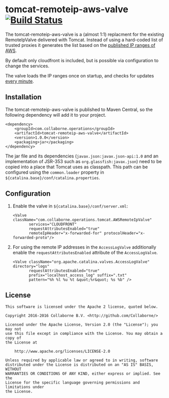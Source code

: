 tomcat-remoteip-aws-valve [![Build Status](https://travis-ci.org/Collaborne/tomcat-remoteip-aws-valve.svg?branch=master)](https://travis-ci.org/Collaborne/tomcat-remoteip-aws-valve)
=========================

The tomcat-remoteip-aws-valve is a (almost 1:1) replacment for the existing RemoteIpValve delivered with Tomcat. Instead of using a hard-coded list of trusted proxies
it generates the list based on the [published IP ranges of AWS](http://docs.aws.amazon.com/general/latest/gr/aws-ip-ranges.html).

By default only cloudfront is included, but is possible via configuration to change the services.

The valve loads the IP ranges once on startup, and checks for updates [every minute](https://github.com/Collaborne/tomcat-remoteip-aws-valve/issues/3).

Installation
------------

The tomcat-remoteip-aws-valve is published to Maven Central, so the following dependency will add it to your project.
~~~~
<dependency>
    <groupId>com.collaborne.operations</groupId>
    <artifactId>tomcat-remoteip-aws-valve</artifactId>
    <version>1.0.0</version>
    <packaging>jar</packaging>
</dependency>
~~~~

The jar file and its dependencies (`javax.json:javax.json-api:1.0` and an implementation of JSR-353 such as `org.glassfish:javax.json`) need to be
copied into a place that Tomcat uses as classpath. This path can be configured using the `common.loader` property in `${catalina.base}/conf/catalina.properties`.

Configuration
-------------

1. Enable the valve in `${catalina.base}/conf/server.xml`:
   ~~~~
   <Valve className="com.collaborne.operations.tomcat.AWSRemoteIpValve"
          services="CLOUDFRONT"
          requestAttributesEnabled="true"
          remoteIpHeader="x-forwarded-for" protocolHeader="x-forwarded-proto"/>
   ~~~~

2. For using the remote IP addresses in the `AccessLogValve` additionally enable the `requestAttributesEnabled` attribute of the `AccessLogValve`.
   ~~~~
   <Valve className="org.apache.catalina.valves.AccessLogValve" directory="logs"
          requestAttributesEnabled="true"
          prefix="localhost_access_log" suffix=".txt"
          pattern="%h %l %u %t &quot;%r&quot; %s %b" />
   ~~~~

License
-------

    This software is licensed under the Apache 2 license, quoted below.

    Copyright 2016-2016 Collaborne B.V. <http://github.com/Collaborne/>

    Licensed under the Apache License, Version 2.0 (the "License"); you may not
    use this file except in compliance with the License. You may obtain a copy of
    the License at

        http://www.apache.org/licenses/LICENSE-2.0

    Unless required by applicable law or agreed to in writing, software
    distributed under the License is distributed on an "AS IS" BASIS, WITHOUT
    WARRANTIES OR CONDITIONS OF ANY KIND, either express or implied. See the
    License for the specific language governing permissions and limitations under
    the License.
